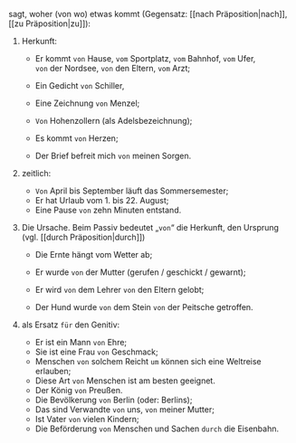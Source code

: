 sagt, woher (von wo) etwas kommt (Gegensatz: [[nach Präposition|nach]], [[zu Präposition|zu]]):  

1) Herkunft:  
	- Er kommt `von` Hause, 
			  `vom` Sportplatz, 
			  `vom` Bahnhof, 
			  `vom` Ufer,  
			  `von` der Nordsee,
			  `von` den Eltern, 
			  `vom` Arzt;

	- Ein Gedicht `von` Schiller,  
	- Eine Zeichnung `von` Menzel; 
	
	- `Von` Hohenzollern (als Adelsbezeichnung);  
	
	- Es kommt `von` Herzen; 
	- Der Brief befreit mich `von` meinen Sorgen.  

2) zeitlich:  
	- `Von` April bis September läuft das Sommersemester;  
	- Er hat Urlaub vom 1. bis 22. August; 
	- Eine Pause `von` zehn Minuten entstand.  

3) Die Ursache. Beim Passiv bedeutet „`von`“ die Herkunft, den Ursprung (vgl. [[durch Präposition|durch]])
	- Die Ernte hängt vom Wetter ab;  
	- Er wurde `von` der Mutter (gerufen / geschickt / gewarnt);  
	
	- Er wird     `von` dem Lehrer
			 `von` den Eltern gelobt;  
	
	- Der Hund wurde `von` dem Stein 
					`von` der Peitsche getroffen.  

4) als Ersatz `für` den Genitiv: 
	- Er ist ein Mann `von` Ehre; 
	- Sie ist eine Frau `von` Geschmack;
	- Menschen `von` solchem Reicht `um` können sich eine Weltreise erlauben;  
	- Diese Art `von` Menschen ist am besten geeignet.  
	- Der König `von` Preußen.
	- Die Bevölkerung `von` Berlin (oder: Berlins); 
	- Das sind Verwandte `von` uns, `von` meiner Mutter;
	- Ist Vater `von` vielen Kindern;
	- Die Beförderung `von` Menschen und Sachen `durch` die Eisenbahn.  